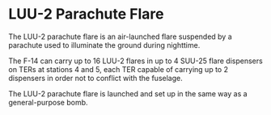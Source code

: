 
# LUU-2 Parachute Flare
The LUU-2 parachute flare is an air-launched flare suspended by a parachute used to illuminate the ground during nighttime.

The F-14 can carry up to 16 LUU-2 flares in up to 4 SUU-25 flare dispensers on TERs at stations 4 and 5, each TER capable of carrying up to 2 dispensers in order not to conflict with the fuselage.

The LUU-2 parachute flare is launched and set up in the same way as a general-purpose bomb.
